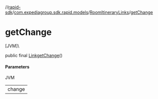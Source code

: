 //[rapid-sdk](../../../index.md)/[com.expediagroup.sdk.rapid.models](../index.md)/[RoomItineraryLinks](index.md)/[getChange](get-change.md)

# getChange

[JVM]\

public final [Link](../-link/index.md)[getChange](get-change.md)()

#### Parameters

JVM

| |
|---|
| change |

